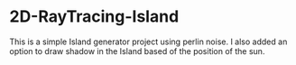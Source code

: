 # 2D-RayTracing-Island

This is a simple Island generator project using perlin noise. I also added an option to draw shadow in the Island based of the position of the sun.
